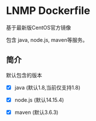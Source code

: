 LNMP Dockerfile
=================

基于最新版CentOS官方镜像

包含 java, node.js, maven等服务。


简介
------------------------
默认包含的版本

- [x] java (默认1.8,当前仅支持1.8)

- [x] node.js (默认14.15.4)

- [x] maven (默认3.6.3)

